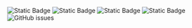 ![Static Badge](https://img.shields.io/badge/blacklists-60-000000) ![Static Badge](https://img.shields.io/badge/blacklisted-2859778-cc0000) ![Static Badge](https://img.shields.io/badge/whitelisted-2242-00CC00) ![Static Badge](https://img.shields.io/badge/streaming_blacklist-28106-000000) ![GitHub issues](https://img.shields.io/github/issues/fabriziosalmi/blacklists)
